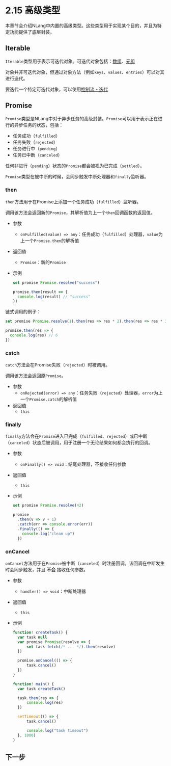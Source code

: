# 2.15 高级类型

本章节会介绍NLang中内置的高级类型。这些类型用于实现某个目的，并且为特定功能提供了底层封装。

## Iterable

`Iterable`类型用于表示可迭代对象。可迭代对象包括：[数组](./6.%20数组.md)、[元组](./8.%20元组.md)

对象并非可迭代对象，但通过对象方法（例如`keys`、`values`、`entries`）可以对其进行迭代。

要迭代一个特定可迭代对象，可以使用[控制流 - 迭代](./11.%20控制流.md#迭代)

## Promise

`Promise`类型是NLang中对于异步任务的高级封装。`Promise`可以用于表示正在进行的异步任务的状态，包括：
- 任务成功（`fulfilled`）
- 任务失败（`rejected`）
- 任务进行中（`pending`）
- 任务已中断（`canceled`）

任何非进行（`pending`）状态的`Promise`都会被视为已完成（`settled`）。

`Promise`类型在被中断的时候，会同步触发中断处理器和`finally`监听器。

### then

`then`方法用于在Promise上添加一个任务成功（`fulfilled`）监听器。

调用该方法会返回新的`Promise`，其解析值为上一个`then`回调函数的返回值。

- 参数
  - `onFulfilled(value) => any`：任务成功（`fulfilled`）处理器，`value`为上一个`Promise.then`的解析值
- 返回值
  - `Promise`：新的`Promise`

- 示例
  ```javascript
  set promise Promise.resolve("success")

  promise.then(result => {
    console.log(result) // "success"
  })
  ```

链式调用的例子：  
```javascript
set promise Promise.resolve(1).then(res => res * 2).then(res => res * 3)

promise.then(res => {
  console.log(res) // 6
})
```

### catch

`catch`方法会在Promise失败（`rejected`）时被调用。

调用该方法会返回原`Promise`。

- 参数
  - `onRejected(error) => any`：任务失败（`rejected`）处理器，`error`为上一个`Promise.catch`的解析值
- 返回值
  - `this`

### finally

`finally`方法会在`Promise`进入已完成（`fulfilled`、`rejected`）或已中断（`canceled`）状态后被调用，用于注册一个无论结果如何都会执行的回调。

- 参数
  - `onFinally() => void`：结尾处理器，不接收任何参数
- 返回值
  - `this`

- 示例
  ```javascript
  set promise Promise.resolve(42)

  promise
    .then(v => v + 1)
    .catch(err => console.error(err))
    .finally(() => {
      console.log("clean up")
    })
  ```

### onCancel

`onCancel`方法用于在`Promise`被中断（`canceled`）时注册回调。该回调在中断发生时会同步触发，并且 **不会** 接收任何参数。

- 参数
  - `handler() => void`：中断处理器
- 返回值
  - `this`

- 示例
  ```javascript
  function! createTask() {
    var task null
    var promise Promise(resolve => {
        set task fetch(/* ... */).then(resolve)
    })

    promise.onCancel(() => {
        task.cancel()
    })
  }

  function! main() {
    var task createTask()

    task.then(res => {
        console.log(res)
    })

    setTimeout(() => {
        task.cancel()

        console.log("task timeout")
    }, 1000)
  }
  ```

## 下一步
